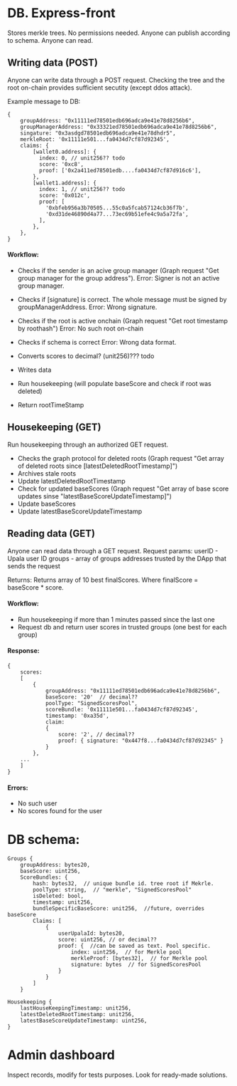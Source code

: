# DB. Express-front

Stores merkle trees. No permissions needed. Anyone can publish according to schema. Anyone can read.

## Writing data (POST)
Anyone can write data through a POST request. Checking the tree and the root on-chain provides sufficient secutity (except ddos attack). 

Example message to DB:

    {
        groupAddress: "0x11111ed78501edb696adca9e41e78d8256b6",
        groupManagerAddress: "0x33321ed78501edb696adca9e41e78d8256b6",
        singature: "0x3asdgd78501edb696adca9e41e78dhdr5", 
        merkleRoot: '0x11111e501...fa0434d7cf87d92345',
        claims: {
            [wallet0.address]: {
              index: 0, // unit256?? todo
              score: '0xc8',
              proof: ['0x2a411ed78501edb....fa0434d7cf87d916c6'],
            },
            [wallet1.address]: {
              index: 1, // unit256?? todo
              score: '0x012c',
              proof: [
                '0xbfeb956a3b70505...55c0a5fcab57124cb36f7b',
                '0xd31de46890d4a77...73ec69b51efe4c9a5a72fa',
              ],
            },
        },
    }


#### Workflow:

- Checks if the sender is an acive group manager (Graph request "Get group manager for the group address").
Error: Signer is not an active group manager. 

- Checks if [signature] is correct. The whole message must be signed by groupManagerAddress.
Error: Wrong signature.

- Checks if the root is active onchain (Graph request "Get root timestamp by roothash")
Error: No such root on-chain

- Checks if schema is correct
Error: Wrong data format.

- Converts scores to decimal? (unit256)??? todo

- Writes data

- Run housekeeping (will populate baseScore and check if root was deleted)

- Return rootTimeStamp

## Housekeeping (GET)
Run housekeeping through an authorized GET request.

- Checks the graph protocol for deleted roots (Graph request "Get array of deleted roots since [latestDeletedRootTimestamp]")
- Archives stale roots
- Update latestDeletedRootTimestamp
- Check for updated baseScores (Graph request "Get array of base score updates sinse "latestBaseScoreUpdateTimestamp]")
- Update baseScores 
- Update latestBaseScoreUpdateTimestamp


## Reading data (GET)
Anyone can read data through a GET request.
Request params:
userID - Upala user ID
groups - array of groups addresses trusted by the DApp that sends the request

Returns:
Returns array of 10 best finalScores. Where finalScore = baseScore * score. 

#### Workflow:

- Run housekeeping if more than 1 minutes passed since the last one
- Request db and return user scores in trusted groups (one best for each group)

#### Response:

    {
        scores:
        [
            {
                groupAddress: "0x11111ed78501edb696adca9e41e78d8256b6",
                baseScore: '20'  // decimal??
                poolType: "SignedScoresPool",
                scoreBundle: '0x11111e501...fa0434d7cf87d92345',
                timestamp: '0xa35d',
                claim: 
                {
                    score: '2', // decimal??
                    proof: { signature: "0x447f8...fa0434d7cf87d92345" }
                }
            },
        ...
        ]
    }


#### Errors:
- No such user
- No scores found for the user

# DB schema:

    Groups {
        groupAddress: bytes20,
        baseScore: uint256,
        ScoreBundles: {
            hash: bytes32,  // unique bundle id. tree root if Mekrle.
            poolType: string,  // "merkle", "SignedScoresPool"
            isDeleted: bool,
            timestamp: unit256,
            bundleSpecificBaseScore: unit256,  //future, overrides baseScore
            Claims: [
                {
                    userUpalaId: bytes20,
                    score: uint256, // or decimal??
                    proof: {  //can be saved as text. Pool specific. 
                        index: uint256,  // for Merkle pool
                        merkleProof: [bytes32],  // for Merkle pool
                        signature: bytes  // for SignedScoresPool
                    }
                }
            ]
        }

    Housekeeping {
        lastHouseKeepingTimestamp: unit256,
        latestDeletedRootTimestamp: unit256,
        latestBaseScoreUpdateTimestamp: uint256,
    }


# Admin dashboard
Inspect records, modify for tests purposes. Look for ready-made solutions. 
